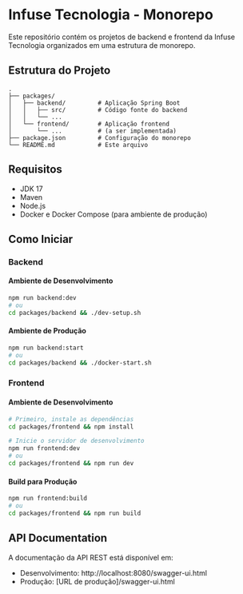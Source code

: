 # Infuse Tecnologia - Monorepo

Este repositório contém os projetos de backend e frontend da Infuse Tecnologia organizados em uma estrutura de monorepo.

## Estrutura do Projeto

```
.
├── packages/
│   ├── backend/         # Aplicação Spring Boot
│   │   ├── src/         # Código fonte do backend
│   │   └── ...
│   └── frontend/        # Aplicação frontend
│       └── ...          # (a ser implementada)
├── package.json         # Configuração do monorepo
└── README.md            # Este arquivo
```

## Requisitos

- JDK 17
- Maven
- Node.js
- Docker e Docker Compose (para ambiente de produção)

## Como Iniciar

### Backend

#### Ambiente de Desenvolvimento

```bash
npm run backend:dev
# ou
cd packages/backend && ./dev-setup.sh
```

#### Ambiente de Produção

```bash
npm run backend:start
# ou
cd packages/backend && ./docker-start.sh
```

### Frontend

#### Ambiente de Desenvolvimento

```bash
# Primeiro, instale as dependências
cd packages/frontend && npm install

# Inicie o servidor de desenvolvimento
npm run frontend:dev
# ou
cd packages/frontend && npm run dev
```

#### Build para Produção

```bash
npm run frontend:build
# ou
cd packages/frontend && npm run build
```

## API Documentation

A documentação da API REST está disponível em:

- Desenvolvimento: http://localhost:8080/swagger-ui.html
- Produção: [URL de produção]/swagger-ui.html 